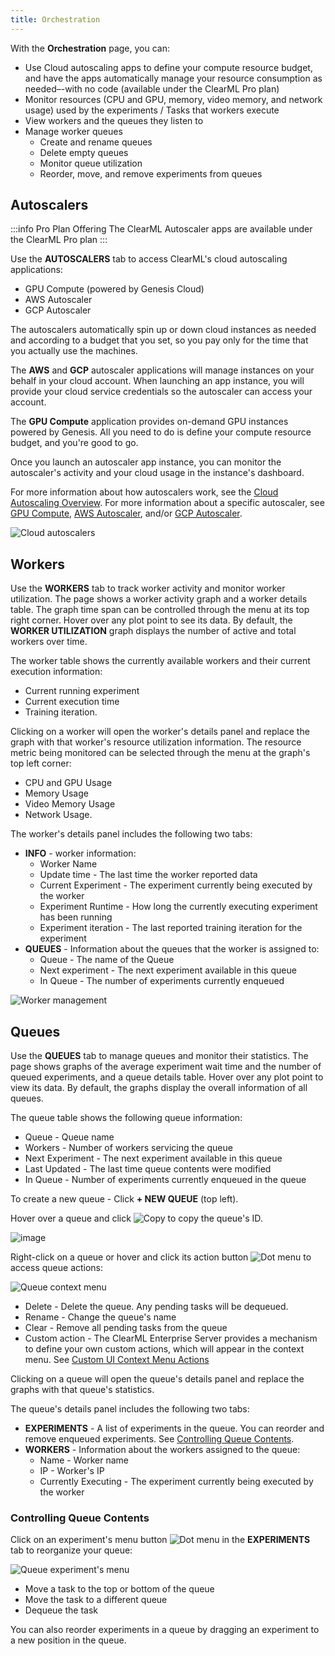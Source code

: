 ```yaml
---
title: Orchestration
---
```


With the **Orchestration** page, you can:

* Use Cloud autoscaling apps to define your compute resource budget, and have the apps automatically manage your resource 
consumption as needed–-with no code (available under the ClearML Pro plan)
* Monitor resources (CPU and GPU, memory, video memory, and network usage) used by the experiments / Tasks that workers
  execute
* View workers and the queues they listen to
* Manage worker queues
  * Create and rename queues
  * Delete empty queues
  * Monitor queue utilization
  * Reorder, move, and remove experiments from queues

## Autoscalers

:::info Pro Plan Offering
The ClearML Autoscaler apps are available under the ClearML Pro plan
:::

Use the **AUTOSCALERS** tab to access ClearML's cloud autoscaling applications:

* GPU Compute (powered by Genesis Cloud)
* AWS Autoscaler
* GCP Autoscaler

The autoscalers automatically spin up or down cloud instances as needed and according to a budget that you set, so you 
pay only for the time that you actually use the machines.

The **AWS** and **GCP** autoscaler applications will manage instances on your behalf in your cloud account. When 
launching an app instance, you will provide your cloud service credentials so the autoscaler can access your account.

The **GPU Compute** application provides on-demand GPU instances powered by Genesis. All you need to do is define your 
compute resource budget, and you're good to go.

Once you launch an autoscaler app instance, you can monitor the autoscaler's activity and your cloud usage in the instance's
dashboard.

For more information about how autoscalers work, see the [Cloud Autoscaling Overview](../cloud_autoscaling/autoscaling_overview.md).
For more information about a specific autoscaler, see [GPU Compute](applications/apps_gpu_compute.md), [AWS Autoscaler](applications/apps_aws_autoscaler.md), 
and/or [GCP Autoscaler](applications/apps_gcp_autoscaler.md).

![Cloud autoscalers](../img/webapp_orchestration_autoscalers.png)

## Workers

Use the **WORKERS** tab to track worker activity and monitor worker utilization.
The page shows a worker activity graph and a worker details table. The graph time span can be controlled through the menu 
at its top right corner. Hover over any plot point to see its data. By default, the **WORKER UTILIZATION** graph displays the 
number of active and total workers over time.

The worker table shows the currently available workers and their current execution information: 
* Current running experiment
* Current execution time 
* Training iteration.


Clicking on a worker will open the worker's details panel and replace the graph with that worker's resource utilization 
information. The resource metric being monitored can be selected through the menu at the graph's top left corner:
* CPU and GPU Usage
* Memory Usage
* Video Memory Usage
* Network Usage.

The worker's details panel includes the following two tabs:
* **INFO** - worker information:
    * Worker Name
    * Update time - The last time the worker reported data
    * Current Experiment - The experiment currently being executed by the worker
    * Experiment Runtime - How long the currently executing experiment has been running
    * Experiment iteration - The last reported training iteration for the experiment
* **QUEUES** - Information about the queues that the worker is assigned to:
    * Queue - The name of the Queue
    * Next experiment - The next experiment available in this queue
    * In Queue - The number of experiments currently enqueued

![Worker management](../img/agents_queues_resource_management.png)



## Queues

Use the **QUEUES** tab to manage queues and monitor their statistics. The page shows graphs of the average experiment 
wait time and the number of queued experiments, and a queue details table. Hover over any plot point to view its data. 
By default, the graphs display the overall information of all queues. 

The queue table shows the following queue information:
* Queue - Queue name 
* Workers - Number of workers servicing the queue
* Next Experiment - The next experiment available in this queue
* Last Updated - The last time queue contents were modified
* In Queue - Number of experiments currently enqueued in the queue

To create a new queue - Click **+ NEW QUEUE** (top left).

Hover over a queue and click <img src="/docs/latest/icons/ico-copy-to-clipboard.svg" alt="Copy" className="icon size-md space-sm" /> 
to copy the queue's ID. 

![image](../img/4100.png)

Right-click on a queue or hover and click its action button <img src="/docs/latest/icons/ico-dots-v-menu.svg" alt="Dot menu" className="icon size-md space-sm" /> 
to access queue actions:

![Queue context menu](../img/webapp_workers_queues_context.png)
   
* Delete - Delete the queue. Any pending tasks will be dequeued.
* Rename - Change the queue's name
* Clear - Remove all pending tasks from the queue
* Custom action - The ClearML Enterprise Server provides a mechanism to define your own custom actions, which will 
  appear in the context menu. See [Custom UI Context Menu Actions](../deploying_clearml/clearml_server_config.md#custom-ui-context-menu-actions)
  
Clicking on a queue will open the queue's details panel and replace the graphs with that queue's statistics.

The queue's details panel includes the following two tabs: 
* **EXPERIMENTS** - A list of experiments in the queue. You can reorder and remove enqueued experiments. See 
  [Controlling Queue Contents](#controlling-queue-contents).
* **WORKERS** - Information about the workers assigned to the queue:
  * Name - Worker name
  * IP - Worker's IP
  * Currently Executing - The experiment currently being executed by the worker

### Controlling Queue Contents

Click on an experiment's menu button <img src="/docs/latest/icons/ico-dots-v-menu.svg" alt="Dot menu" className="icon size-md space-sm" /> 
in the **EXPERIMENTS** tab to reorganize your queue:

![Queue experiment's menu](../img/workers_queues_experiment_actions.png)  
  
* Move a task to the top or bottom of the queue
* Move the task to a different queue
* Dequeue the task

You can also reorder experiments in a queue by dragging an experiment to a new position in the queue.

